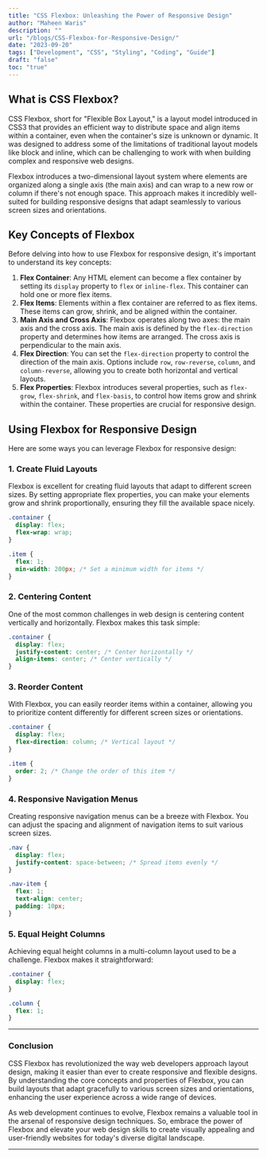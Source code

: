 ```yaml
---
title: "CSS Flexbox: Unleashing the Power of Responsive Design"
author: "Maheen Waris"
description: ""
url: "/blogs/CSS-Flexbox-for-Responsive-Design/"
date: "2023-09-20"
tags: ["Development", "CSS", "Styling", "Coding", "Guide"]
draft: "false"
toc: "true"
---
```


## What is CSS Flexbox?

CSS Flexbox, short for "Flexible Box Layout," is a layout model introduced in CSS3 that provides an efficient way to distribute space and align items within a container, even when the container's size is unknown or dynamic. It was designed to address some of the limitations of traditional layout models like block and inline, which can be challenging to work with when building complex and responsive web designs.

Flexbox introduces a two-dimensional layout system where elements are organized along a single axis (the main axis) and can wrap to a new row or column if there's not enough space. This approach makes it incredibly well-suited for building responsive designs that adapt seamlessly to various screen sizes and orientations.

## Key Concepts of Flexbox

Before delving into how to use Flexbox for responsive design, it's important to understand its key concepts:

1. **Flex Container**: Any HTML element can become a flex container by setting its `display` property to `flex` or `inline-flex`. This container can hold one or more flex items.
2. **Flex Items**: Elements within a flex container are referred to as flex items. These items can grow, shrink, and be aligned within the container.
3. **Main Axis and Cross Axis**: Flexbox operates along two axes: the main axis and the cross axis. The main axis is defined by the `flex-direction` property and determines how items are arranged. The cross axis is perpendicular to the main axis.
4. **Flex Direction**: You can set the `flex-direction` property to control the direction of the main axis. Options include `row`, `row-reverse`, `column`, and `column-reverse`, allowing you to create both horizontal and vertical layouts.
5. **Flex Properties**: Flexbox introduces several properties, such as `flex-grow`, `flex-shrink`, and `flex-basis`, to control how items grow and shrink within the container. These properties are crucial for responsive design.

## Using Flexbox for Responsive Design

Here are some ways you can leverage Flexbox for responsive design:

### 1. Create Fluid Layouts

Flexbox is excellent for creating fluid layouts that adapt to different screen sizes. By setting appropriate flex properties, you can make your elements grow and shrink proportionally, ensuring they fill the available space nicely.

```css
.container {
  display: flex;
  flex-wrap: wrap;
}

.item {
  flex: 1;
  min-width: 200px; /* Set a minimum width for items */
}
```

### 2. Centering Content

One of the most common challenges in web design is centering content vertically and horizontally. Flexbox makes this task simple:

```css
.container {
  display: flex;
  justify-content: center; /* Center horizontally */
  align-items: center; /* Center vertically */
}
```

### 3. Reorder Content

With Flexbox, you can easily reorder items within a container, allowing you to prioritize content differently for different screen sizes or orientations.

```css
.container {
  display: flex;
  flex-direction: column; /* Vertical layout */
}

.item {
  order: 2; /* Change the order of this item */
}
```

### 4. Responsive Navigation Menus

Creating responsive navigation menus can be a breeze with Flexbox. You can adjust the spacing and alignment of navigation items to suit various screen sizes.

```css
.nav {
  display: flex;
  justify-content: space-between; /* Spread items evenly */
}

.nav-item {
  flex: 1;
  text-align: center;
  padding: 10px;
}
```

### 5. Equal Height Columns

Achieving equal height columns in a multi-column layout used to be a challenge. Flexbox makes it straightforward:

```css
.container {
  display: flex;
}

.column {
  flex: 1;
}
```

<hr>

### Conclusion

CSS Flexbox has revolutionized the way web developers approach layout design, making it easier than ever to create responsive and flexible designs. By understanding the core concepts and properties of Flexbox, you can build layouts that adapt gracefully to various screen sizes and orientations, enhancing the user experience across a wide range of devices.

As web development continues to evolve, Flexbox remains a valuable tool in the arsenal of responsive design techniques. So, embrace the power of Flexbox and elevate your web design skills to create visually appealing and user-friendly websites for today's diverse digital landscape.

---
